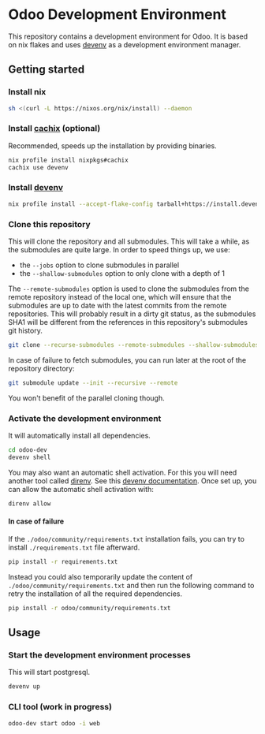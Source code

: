 # Odoo Development Environment

This repository contains a development environment for Odoo.
It is based on nix flakes and uses [devenv](https://devenv.sh)
as a development environment manager.

## Getting started

### Install nix

```bash
sh <(curl -L https://nixos.org/nix/install) --daemon
```

### Install [cachix](https://cachix.org/) (optional)

Recommended, speeds up the installation by providing binaries.

```bash
nix profile install nixpkgs#cachix
cachix use devenv
```

### Install [devenv](https://devenv.sh)

```bash
nix profile install --accept-flake-config tarball+https://install.devenv.sh/latest
```

### Clone this repository

This will clone the repository and all submodules.
This will take a while, as the submodules are quite large.
In order to speed things up, we use:

- the `--jobs` option to clone submodules in parallel
- the `--shallow-submodules` option to only clone with a depth of 1

The `--remote-submodules` option is used to clone the submodules from the
remote repository instead of the local one, which will ensure that the
submodules are up to date with the latest commits from the remote repositories.
This will probably result in a dirty git status, as the submodules SHA1 will
be different from the references in this repository's submodules git history.

```bash
git clone --recurse-submodules --remote-submodules --shallow-submodules --jobs=8 git@github.com:brboi/odoo-dev.git
```

In case of failure to fetch submodules, you can run later at
the root of the repository directory:

```bash
git submodule update --init --recursive --remote
```

You won't benefit of the parallel cloning though.

### Activate the development environment

It will automatically install all dependencies.

```bash
cd odoo-dev
devenv shell
```

You may also want an automatic shell activation.
For this you will need another tool called [direnv](https://direnv.net/).
See this [devenv documentation](https://devenv.sh/automatic-shell-activation/).
Once set up, you can allow the automatic shell activation with:

```bash
direnv allow
```

#### In case of failure

If the `./odoo/community/requirements.txt` installation fails, you can try
to install `./requirements.txt` file afterward.

```bash
pip install -r requirements.txt
```

Instead you could also temporarily update the content of
`./odoo/community/requirements.txt` and then run the following command
to retry the installation of all the required dependencies.

```bash
pip install -r odoo/community/requirements.txt
```

## Usage

### Start the development environment processes

This will start postgresql.

```bash
devenv up
```

### CLI tool (work in progress)

```bash
odoo-dev start odoo -i web
```
